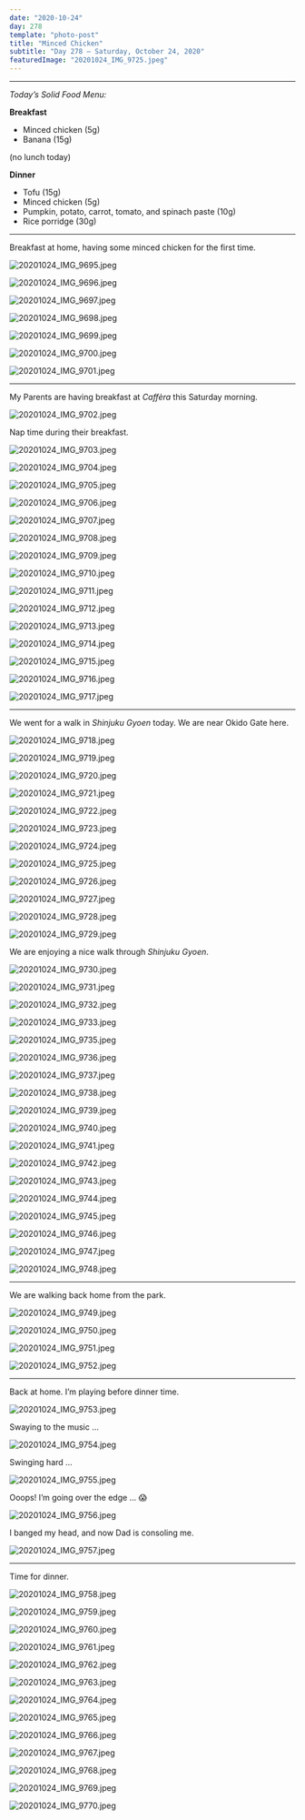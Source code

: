 ```yaml
---
date: "2020-10-24"
day: 278
template: "photo-post"
title: "Minced Chicken"
subtitle: "Day 278 – Saturday, October 24, 2020"
featuredImage: "20201024_IMG_9725.jpeg"
---
```


<hr />

_Today’s Solid Food Menu:_

**Breakfast**

- Minced chicken (5g)
- Banana (15g)

(no lunch today)

**Dinner**

- Tofu (15g)
- Minced chicken (5g)
- Pumpkin, potato, carrot, tomato, and spinach paste (10g)
- Rice porridge (30g)

<hr />

Breakfast at home, having some minced chicken for the first time.

![20201024_IMG_9695.jpeg](20201024_IMG_9695.jpeg)

![20201024_IMG_9696.jpeg](20201024_IMG_9696.jpeg)

![20201024_IMG_9697.jpeg](20201024_IMG_9697.jpeg)

![20201024_IMG_9698.jpeg](20201024_IMG_9698.jpeg)

![20201024_IMG_9699.jpeg](20201024_IMG_9699.jpeg)

![20201024_IMG_9700.jpeg](20201024_IMG_9700.jpeg)

![20201024_IMG_9701.jpeg](20201024_IMG_9701.jpeg)

<hr />

My Parents are having breakfast at *Caffèra* this Saturday morning.

![20201024_IMG_9702.jpeg](20201024_IMG_9702.jpeg)

Nap time during their breakfast.

![20201024_IMG_9703.jpeg](20201024_IMG_9703.jpeg)

![20201024_IMG_9704.jpeg](20201024_IMG_9704.jpeg)

![20201024_IMG_9705.jpeg](20201024_IMG_9705.jpeg)

![20201024_IMG_9706.jpeg](20201024_IMG_9706.jpeg)

![20201024_IMG_9707.jpeg](20201024_IMG_9707.jpeg)

![20201024_IMG_9708.jpeg](20201024_IMG_9708.jpeg)

![20201024_IMG_9709.jpeg](20201024_IMG_9709.jpeg)

![20201024_IMG_9710.jpeg](20201024_IMG_9710.jpeg)

![20201024_IMG_9711.jpeg](20201024_IMG_9711.jpeg)

![20201024_IMG_9712.jpeg](20201024_IMG_9712.jpeg)

![20201024_IMG_9713.jpeg](20201024_IMG_9713.jpeg)

![20201024_IMG_9714.jpeg](20201024_IMG_9714.jpeg)

![20201024_IMG_9715.jpeg](20201024_IMG_9715.jpeg)

![20201024_IMG_9716.jpeg](20201024_IMG_9716.jpeg)

![20201024_IMG_9717.jpeg](20201024_IMG_9717.jpeg)

<hr />

We went for a walk in *Shinjuku Gyoen* today. We are near Okido Gate here.

![20201024_IMG_9718.jpeg](20201024_IMG_9718.jpeg)

![20201024_IMG_9719.jpeg](20201024_IMG_9719.jpeg)

![20201024_IMG_9720.jpeg](20201024_IMG_9720.jpeg)

![20201024_IMG_9721.jpeg](20201024_IMG_9721.jpeg)

![20201024_IMG_9722.jpeg](20201024_IMG_9722.jpeg)

![20201024_IMG_9723.jpeg](20201024_IMG_9723.jpeg)

![20201024_IMG_9724.jpeg](20201024_IMG_9724.jpeg)

![20201024_IMG_9725.jpeg](20201024_IMG_9725.jpeg)

![20201024_IMG_9726.jpeg](20201024_IMG_9726.jpeg)

![20201024_IMG_9727.jpeg](20201024_IMG_9727.jpeg)

![20201024_IMG_9728.jpeg](20201024_IMG_9728.jpeg)

![20201024_IMG_9729.jpeg](20201024_IMG_9729.jpeg)

We are enjoying a nice walk through *Shinjuku Gyoen*.

![20201024_IMG_9730.jpeg](20201024_IMG_9730.jpeg)

![20201024_IMG_9731.jpeg](20201024_IMG_9731.jpeg)

![20201024_IMG_9732.jpeg](20201024_IMG_9732.jpeg)

![20201024_IMG_9733.jpeg](20201024_IMG_9733.jpeg)

![20201024_IMG_9735.jpeg](20201024_IMG_9735.jpeg)

![20201024_IMG_9736.jpeg](20201024_IMG_9736.jpeg)

![20201024_IMG_9737.jpeg](20201024_IMG_9737.jpeg)

![20201024_IMG_9738.jpeg](20201024_IMG_9738.jpeg)

![20201024_IMG_9739.jpeg](20201024_IMG_9739.jpeg)

![20201024_IMG_9740.jpeg](20201024_IMG_9740.jpeg)

![20201024_IMG_9741.jpeg](20201024_IMG_9741.jpeg)

![20201024_IMG_9742.jpeg](20201024_IMG_9742.jpeg)

![20201024_IMG_9743.jpeg](20201024_IMG_9743.jpeg)

![20201024_IMG_9744.jpeg](20201024_IMG_9744.jpeg)

![20201024_IMG_9745.jpeg](20201024_IMG_9745.jpeg)

![20201024_IMG_9746.jpeg](20201024_IMG_9746.jpeg)

![20201024_IMG_9747.jpeg](20201024_IMG_9747.jpeg)

![20201024_IMG_9748.jpeg](20201024_IMG_9748.jpeg)

<hr />

We are walking back home from the park.

![20201024_IMG_9749.jpeg](20201024_IMG_9749.jpeg)

![20201024_IMG_9750.jpeg](20201024_IMG_9750.jpeg)

![20201024_IMG_9751.jpeg](20201024_IMG_9751.jpeg)

![20201024_IMG_9752.jpeg](20201024_IMG_9752.jpeg)

<hr />

Back at home. I’m playing before dinner time.

![20201024_IMG_9753.jpeg](20201024_IMG_9753.jpeg)

Swaying to the music …

![20201024_IMG_9754.jpeg](20201024_IMG_9754.jpeg)

Swinging hard …

![20201024_IMG_9755.jpeg](20201024_IMG_9755.jpeg)

Ooops! I’m going over the edge … 😱

![20201024_IMG_9756.jpeg](20201024_IMG_9756.jpeg)

I banged my head, and now Dad is consoling me.

![20201024_IMG_9757.jpeg](20201024_IMG_9757.jpeg)

<hr />

Time for dinner. 

![20201024_IMG_9758.jpeg](20201024_IMG_9758.jpeg)

![20201024_IMG_9759.jpeg](20201024_IMG_9759.jpeg)

![20201024_IMG_9760.jpeg](20201024_IMG_9760.jpeg)

![20201024_IMG_9761.jpeg](20201024_IMG_9761.jpeg)

![20201024_IMG_9762.jpeg](20201024_IMG_9762.jpeg)

![20201024_IMG_9763.jpeg](20201024_IMG_9763.jpeg)

![20201024_IMG_9764.jpeg](20201024_IMG_9764.jpeg)

![20201024_IMG_9765.jpeg](20201024_IMG_9765.jpeg)

![20201024_IMG_9766.jpeg](20201024_IMG_9766.jpeg)

![20201024_IMG_9767.jpeg](20201024_IMG_9767.jpeg)

![20201024_IMG_9768.jpeg](20201024_IMG_9768.jpeg)

![20201024_IMG_9769.jpeg](20201024_IMG_9769.jpeg)

![20201024_IMG_9770.jpeg](20201024_IMG_9770.jpeg)

